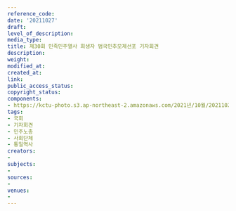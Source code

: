 ```yaml
---
reference_code: 
date: '20211027'
draft: 
level_of_description: 
media_type: 
title: 제30회 민족민주열사 희생자 범국민추모제선포 기자회견
description: 
weight: 
modified_at: 
created_at: 
link: 
public_access_status: 
copyright_status: 
components:
- https://kctu-photo.s3.ap-northeast-2.amazonaws.com/2021년/10월/20211027-제30회+민족민주열사+희생자+범국민추모제선포+기자회견_국회_기자회견_민주노총_사회단체_통일역사/_1D20224.jpg
tags:
- 국회
- 기자회견
- 민주노총
- 사회단체
- 통일역사
creators:
- 
subjects:
- 
sources:
- 
venues:
- 
---
```

